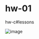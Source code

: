 # hw-01
hw-c#lessons

![image](https://user-images.githubusercontent.com/83372457/227228952-137fbe20-ff1f-40a7-b1f4-3af31872e017.png)
